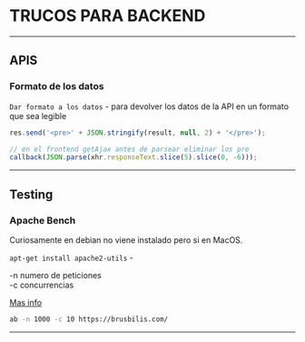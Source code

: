 # TRUCOS PARA BACKEND

---

## APIS

### Formato de los datos

`Dar formato a los datos` - para devolver los datos de la API en un formato que sea legible  
```js
res.send('<pre>' + JSON.stringify(result, null, 2) + '</pre>');

// en el frontend getAjax antes de parsear eliminar los pre
callback(JSON.parse(xhr.responseText.slice(5).slice(0, -6)));
```

---

## Testing

### Apache Bench

Curiosamente en debian no viene instalado pero si en MacOS.

`apt-get install apache2-utils` -  

-n numero de peticiones  
-c concurrencias

[Mas info](https://httpd.apache.org/docs/current/programs/ab.html)  

```sh
ab -n 1000 -c 10 https://brusbilis.com/
```

---
